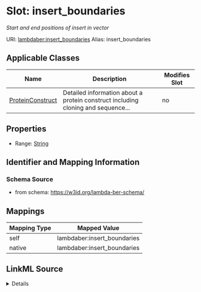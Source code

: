 

# Slot: insert_boundaries 


_Start and end positions of insert in vector_





URI: [lambdaber:insert_boundaries](https://w3id.org/lambda-ber-schema/insert_boundaries)
Alias: insert_boundaries

<!-- no inheritance hierarchy -->





## Applicable Classes

| Name | Description | Modifies Slot |
| --- | --- | --- |
| [ProteinConstruct](ProteinConstruct.md) | Detailed information about a protein construct including cloning and sequence... |  no  |






## Properties

* Range: [String](String.md)




## Identifier and Mapping Information






### Schema Source


* from schema: https://w3id.org/lambda-ber-schema/




## Mappings

| Mapping Type | Mapped Value |
| ---  | ---  |
| self | lambdaber:insert_boundaries |
| native | lambdaber:insert_boundaries |




## LinkML Source

<details>
```yaml
name: insert_boundaries
description: Start and end positions of insert in vector
from_schema: https://w3id.org/lambda-ber-schema/
rank: 1000
alias: insert_boundaries
owner: ProteinConstruct
domain_of:
- ProteinConstruct
range: string

```
</details>